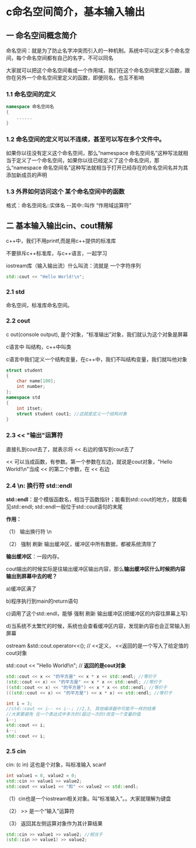 # c命名空间简介，基本输入输出

## 一 命名空间概念简介

命名空间：就是为了防止名字冲突而引入的一种机制。系统中可以定义多个命名空间，每个命名空间都有自己的名字，不可以同名

大家就可以把这个命名空间看成一个作用域，我们在这个命名空间里定义函数，跟你在另外一个命名空间里定义的函数，即便同名，也互不影响

### 1.1 命名空间的定义

```c++
namespace 命名空间名
{
    ......
}
```

### 1.2 命名空间的定义可以不连续，甚至可以写在多个文件中。

如果你以往没有定义这个命名空间，那么“namespace 命名空间名”这种写法就相当于定义了一个命名空间，如果你以往已经定义了这个命名空间，那么“namespace 命名空间名”这种写法就相当于打开已经存在的命名空间名并为其添加新成员的声明

### 1.3 外界如何访问这个 某个命名空间中的函数

格式：命名空间名::实体名     --其中::叫作 “作用域运算符”

## 二 基本输入输出cin、cout精解

c++中，我们不用printf,而是用c++提供的标准库

不要排斥c++标准库，与c++语言，一起学习

iostream库（输入输出流）什么叫流：流就是 一个字符序列

```C++
std::cout << "Hello World!\n"; 
```

### 2.1 std

命名空间，标准库命名空间。

### 2.2 cout

c out(console output), 是个对象，“标准输出”对象，我们就认为这个对象是屏幕

c语言中 叫结构，c++中叫类

c语言中我们定义一个结构变量，在c++中，我们不叫结构变量，我们就叫他对象

```c++
struct student
{
    char name[100];
    int number;
};
namespace std
{
    int itset;
    struct student cout1; //这就是定义一个结构对象
}
```

### 2.3 << "输出"运算符

直接扎到cout去了，就表示将 << 右边的值写到cout去了

<< 可以当成函数，有参数。第一个参数在左边，就说是cout对象，"Hello World!\n"当成 << 的第二个参数，在 << 右边

### 2.4 \n: 换行符 std::endl

**std::endl**：是个模版函数名，相当于函数指针；能看到std::cout的地方，就能看见std::endl; std::endl一般位于std::cout语句的末尾

**作用：**

（1） 输出换行符 \n

（2） 强制 刷新 输出缓冲区，缓冲区中所有数据，都被系统清除了

**输出缓冲区**：一段内存。

cout输出的时候实际是往输出缓冲区输出内容，那么**输出缓冲区什么时候把内容输出到屏幕中去的呢？**

a)缓冲区满了

b)程序执行到main的return语句

c)调用了这个std::endl，能够 强制 刷新 输出缓冲区(把缓冲区的内容往屏幕上写)

d)当系统不太繁忙的时候，系统也会查看缓冲区内容，发现新内容也会正常输入到屏幕

ostream &std::cout.operator<<();  // <<定义， <<返回的是一个写入了给定值的cout对象

std::cout << "Hello World!\n";  // **返回的是cout对象**

```c++
std::cout << x << "的平方是" << x * x << std::endl; //等价于
(std::cout << x) << "的平方是" << x * x << std::endl; //等价于
((std::cout << x) << "的平方是") << x * x << std::endl; //等价于
(((std::cout << x) << "的平方是") << x * x) << std::endl; //等价于
```

```c++
int i = 3;
//std::cout << i-- << i--; //2,3, 其他编译器中可能不一样的结果
//大家要避免 在一个表达式中多次的(超过一次的)改变一个变量的值
i--;
std::cout << i;
i--;
std::cout << i;
```

### 2.5 cin

cin: (c in) 这也是个对象，叫标准输入 scanf

```c++
int value1 = 0, value2 = 0;
std::cin >> value1 >> value2;
std::cout << value1 << "和" << value2 << std::endl;
```

（1）cin也是一个iostream相关对象。叫“标准输入”。。大家就理解为键盘

（2） >> 是一个“输入”运算符

（3） 返回其左侧运算对象作为其计算结果

```c++
std::cin >> value1 >> value2; //相当于
(std::cin >> value1) >> value2;
```

